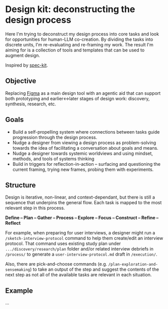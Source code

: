 # Design kit: deconstructing the design process

Here I'm trying to deconstruct my design process into core tasks and look for opportunities for human-LLM co-creation. By dividing the tasks into discrete units, I'm re-evaluating and re-framing my work. The result I'm aiming for is a collection of tools and templates that can be used to augment design.

Inspired by [spec-kit](https://github.com/github/spec-kit).

## Objective

Replacing [Figma](https://www.figma.com/) as a main design tool with an agentic aid that can support both prototyping and earlier↔later stages of design work: discovery, synthesis, research, etc.

## Goals

- Build a self-propelling system where connections between tasks guide progression through the design process.
- Nudge a designer from viewing a design process as problem-solving towards the idea of facilitating a conversation about goals and means.
- Nudge a designer towards systemic worldviews and using mindset, methods, and tools of systems thinking
- Build in triggers for reflection-in-action – surfacing and questioning the current framing, trying new frames, probing them with experiments.

## Structure

Design is iterative, non-linear, and context-dependant, but there is still a sequence that underpins the general flow. Each task is mapped to the most relevant step in this process.

**Define – Plan – Gather – Process – Explore – Focus – Construct – Refine – Reflect**

For example, when preparing for user interviews, a designer might run a `/sketch-interview-protocol` command to help them create/edit an interview protocol. That command uses existing study plan under `.../discovery/research/plan` folder and/or related interview debriefs in `/process/` to generate a `user-interview-protocol.md` draft in `/execution/`.

Also, there are pick-and-choose commands (e.g. `/plan-exploration-and-sensemaking`) to take an output of the step and suggest the contents of the next step as not all of the available tasks are relevant in each situation. 

## Example

...
